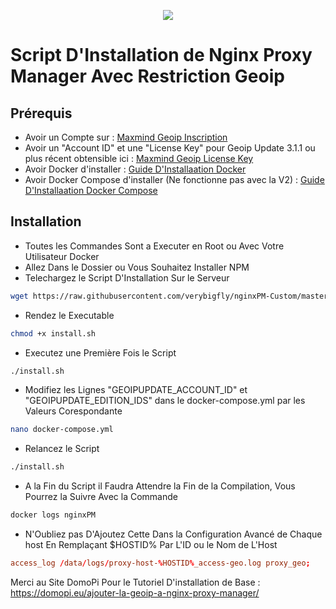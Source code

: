 <p align="center">
	<img src="https://nginxproxymanager.com/github.png">
</p>

# Script D'Installation de Nginx Proxy Manager Avec Restriction Geoip

## Prérequis

- Avoir un Compte sur : [Maxmind Geoip Inscription](https://www.maxmind.com/en/geolite2/signup)
- Avoir un "Account ID" et une "License Key" pour Geoip Update 3.1.1 ou plus récent obtensible ici : [Maxmind Geoip License Key](https://www.maxmind.com/en/accounts/current/license-key)
- Avoir Docker d'installer : [Guide D'Installaation Docker](https://docs.docker.com/engine/install/)
- Avoir Docker Compose d'installer (Ne fonctionne pas avec la V2) : [Guide D'Installaation Docker Compose](https://docs.docker.com/compose/install/)

## Installation

- Toutes les Commandes Sont a Executer en Root ou Avec Votre Utilisateur Docker
- Allez Dans le Dossier ou Vous Souhaitez Installer NPM
- Telechargez le Script D'Installation Sur le Serveur
```bash
wget https://raw.githubusercontent.com/verybigfly/nginxPM-Custom/master/install.sh
```
- Rendez le Executable
```bash
chmod +x install.sh
```
- Executez une Première Fois le Script
```bash
./install.sh
```
- Modifiez les Lignes "GEOIPUPDATE_ACCOUNT_ID" et "GEOIPUPDATE_EDITION_IDS" dans le docker-compose.yml par les Valeurs Corespondante
```bash
nano docker-compose.yml
```
- Relancez le Script
```bash
./install.sh
```
- A la Fin du Script il Faudra Attendre la Fin de la Compilation, Vous Pourrez la Suivre Avec la Commande
```bash
docker logs nginxPM
```
- N'Oubliez pas D'Ajoutez Cette Dans la Configuration Avancé de Chaque host En Remplaçant $HOSTID% Par L'ID ou le Nom de L'Host
```conf
access_log /data/logs/proxy-host-%HOSTID%_access-geo.log proxy_geo;
```



Merci au Site DomoPi Pour le Tutoriel D'installation de Base : https://domopi.eu/ajouter-la-geoip-a-nginx-proxy-manager/
